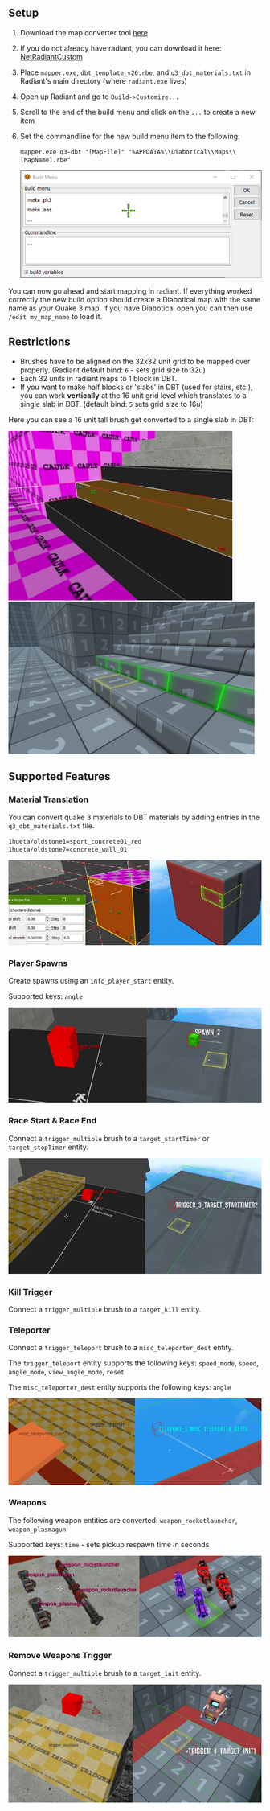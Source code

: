 ## Setup

1. Download the map converter tool [here](/downloads/mapper_v2.7z)

2. If you do not already have radiant, you can download it here: [NetRadiantCustom](https://github.com/Garux/netradiant-custom/releases)

3. Place `mapper.exe`, `dbt_template_v26.rbe`, and `q3_dbt_materials.txt` in Radiant's main directory (where `radiant.exe` lives)

4. Open up Radiant and go to `Build->Customize...`

5. Scroll to the end of the build menu and click on the `...` to create a new item

6. Set the commandline for the new build menu item to the following:

   ```b
   mapper.exe q3-dbt "[MapFile]" "%APPDATA%\\Diabotical\\Maps\\[MapName].rbe"
   ```

   ![Image](q3-dbt-build-menu.gif)

You can now go ahead and start mapping in radiant. If everything worked correctly the new build option should create a Diabotical map with the same name as your Quake 3 map. If you have Diabotical open you can then use `/edit my_map_name` to load it.

## Restrictions

- Brushes have to be aligned on the 32x32 unit grid to be mapped over properly.  (Radiant default bind: `6` - sets grid size to 32u)
- Each 32 units in radiant maps to 1 block in DBT. 
- If you want to make half blocks or 'slabs' in DBT (used for stairs, etc.), you can work **vertically** at the 16 unit grid level which translates to a single slab in DBT. (default bind: `5` sets grid size to 16u)

Here you can see a 16 unit tall brush get converted to a single slab in DBT:

![16 unit step in radiant](radiant_16u_step.jpg)![DBT slab step](dbt_slab_step.jpg)



## Supported Features

### Material Translation

You can convert quake 3 materials to DBT materials by adding entries in the `q3_dbt_materials.txt` file.

```
1hueta/oldstone1=sport_concrete01_red
1hueta/oldstone7=concrete_wall_01
```

![Quake 3 material to DBT example](q3_dbt_materials.jpg)

### Player Spawns

Create spawns using an `info_player_start` entity.

Supported keys: `angle`

![Quake 3 spawn to DBT](q3_dbt_spawn.jpg)

### Race Start & Race End

Connect a `trigger_multiple` brush to a `target_startTimer` or `target_stopTimer` entity.

![quake 3 to dbt race start](q3_dbt_race_start.jpg)

### Kill Trigger

Connect a `trigger_multiple` brush to a `target_kill` entity.

### Teleporter

Connect a `trigger_teleport` brush to a `misc_teleporter_dest` entity.

The `trigger_teleport` entity supports the following keys: `speed_mode`, `speed`, `angle_mode`, `view_angle_mode`, `reset`

The `misc_teleporter_dest` entity supports the following keys: `angle`

![quake 3 to dbt teleporter](q3_dbt_teleporter.jpg)

### Weapons

The following weapon entities are converted: `weapon_rocketlauncher`, `weapon_plasmagun`

Supported keys: `time` - sets pickup respawn time in seconds

![quake 3 to dbt weapons](q3_dbt_weps.jpg)

### Remove Weapons Trigger

Connect a `trigger_multiple` brush to a `target_init` entity.

![quake3 to dbt reset weps](q3_dbt_reset_weps.jpg)

